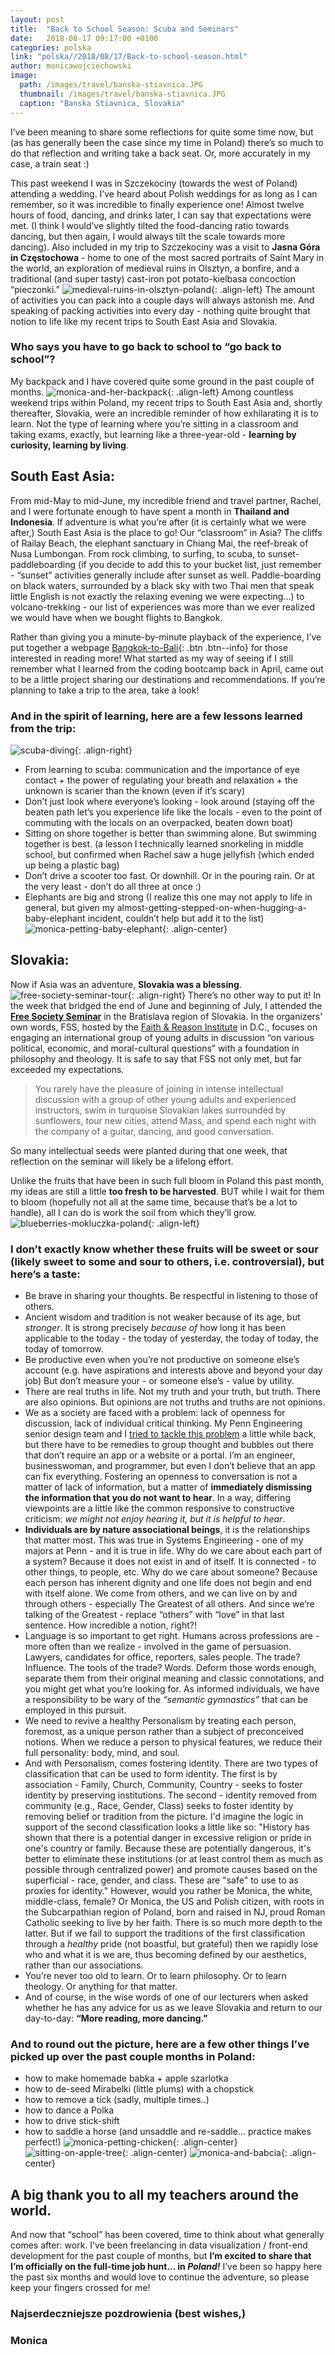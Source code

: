 ```yaml
---
layout: post
title:  "Back to School Season: Scuba and Seminars"
date:   2018-08-17 09:17:00 +0100
categories: polska
link: "polska//2018/08/17/Back-to-school-season.html"
author: monicawojciechowski
image:
  path: /images/travel/banska-stiavnica.JPG
  thumbnail: /images/travel/banska-stiavnica.JPG
  caption: "Banska Stiavnica, Slovakia"
---
```


 I’ve been meaning to share some reflections for quite some time now, but (as has generally been the case since my time in Poland) there’s so much to do that reflection and writing take a back seat. Or, more accurately in my case, a train seat :)

This past weekend I was in Szczekociny (towards the west of Poland) attending a wedding. I’ve heard about Polish weddings for as long as I can remember, so it was incredible to finally experience one! Almost twelve hours of food, dancing, and drinks later, I can say that expectations were met. (I think I would’ve slightly tilted the food-dancing ratio towards dancing, but then again, I would always tilt the scale towards more dancing). Also included in my trip to Szczekociny was a visit to **Jasna Góra in Częstochowa** - home to one of the most sacred portraits of Saint Mary in the world, an exploration of medieval ruins in Olsztyn, a bonfire, and a traditional (and super tasty) cast-iron pot potato-kielbasa concoction “pieczonki.” ![medieval-ruins-in-olsztyn-poland](/images/travel/ruins-olsztyn-poland.jpg){: .align-left} The amount of activities you can pack into a couple days will always astonish me. And speaking of packing activities into every day - nothing quite brought that notion to life like my recent trips to South East Asia and Slovakia.

### Who says you have to go back to school to “go back to school”?
My backpack and I have covered quite some ground in the past couple of months. ![monica-and-her-backpack](/images/travel/monica-and-backpack.jpg){: .align-left} Among countless weekend trips within Poland, my recent trips to South East Asia and, shortly thereafter, Slovakia, were an incredible reminder of how exhilarating it is to learn. Not the type of learning where you’re sitting in a classroom and taking exams, exactly, but learning like a three-year-old - **learning by curiosity, learning by living**.

## South East Asia:
From mid-May to mid-June, my incredible friend and travel partner, Rachel, and I were fortunate enough to have spent a month in **Thailand and Indonesia**. If adventure is what you’re after (it is certainly what we were after,) South East Asia is the place to go! Our “classroom” in Asia? The cliffs of Railay Beach, the elephant sanctuary in Chiang Mai, the reef-break of Nusa Lumbongan. From rock climbing, to surfing, to scuba, to sunset-paddleboarding (if you decide to add this to your bucket list, just remember - “sunset” activities generally include after sunset as well. Paddle-boarding on black waters, surrounded by a black sky with two Thai men that speak little English is not exactly the relaxing evening we were expecting…) to volcano-trekking - our list of experiences was more than we ever realized we would have when we bought flights to Bangkok.

Rather than giving you a minute-by-minute playback of the experience, I’ve put together a webpage [Bangkok-to-Bali](https://bangkoktobali.netlify.com/){: .btn .btn--info} for those interested in reading more! What started as my way of seeing if I still remember what I learned from the coding bootcamp back in April, came out to be a little project sharing our destinations and recommendations. If you’re planning to take a trip to the area, take a look!

### And in the spirit of learning, here are a few lessons learned from the trip:
![scuba-diving](/images/travel/scuba.jpg){: .align-right}
- From learning to scuba: communication and the importance of eye contact + the power of regulating your breath and relaxation + the unknown is scarier than the known (even if it’s scary)
- Don’t just look where everyone’s looking - look around (staying off the beaten path let’s you experience life like the locals - even to the point of commuting with the locals on an overpacked, beaten down boat)
- Sitting on shore together is better than swimming alone. But swimming together is best. (a lesson I technically learned snorkeling in middle school, but confirmed when Rachel saw a huge jellyfish (which ended up being a plastic bag)
- Don’t drive a scooter too fast. Or downhill. Or in the pouring rain. Or at the very least - don’t do all three at once :)
- Elephants are big and strong (I realize this one may not apply to life in general, but given my almost-getting-stepped-on-when-hugging-a-baby-elephant incident, couldn’t help but add it to the list) ![monica-petting-baby-elephant](/images/travel/elephant.jpg){: .align-center}

## Slovakia:
Now if Asia was an adventure, **Slovakia was a blessing**. ![free-society-seminar-tour](/images/travel/free-society-seminar-tour.jpg){: .align-right} There’s no other way to put it! In the week that bridged the end of June and beginning of July, I attended the **[Free Society Seminar](https://www.freesociety.sk/home)** in the Bratislava region of Slovakia. In the organizers’ own words, FSS, hosted by the [Faith & Reason Institute](https://frinstitute.org/) in D.C., focuses on engaging an international group of young adults in discussion “on various political, economic, and moral-cultural questions” with a foundation in philosophy and theology. It is safe to say that FSS not only met, but far exceeded my expectations.
> You rarely have the pleasure of joining in intense intellectual discussion with a group of other young adults and experienced instructors, swim in turquoise Slovakian lakes surrounded by sunflowers, tour new cities, attend Mass, and spend each night with the company of a guitar, dancing, and good conversation.
>

So many intellectual seeds were planted during that one week, that reflection on the seminar will likely be a lifelong effort.

Unlike the fruits that have been in such full bloom in Poland this past month, my ideas are still a little **too fresh to be harvested**. BUT while I wait for them to bloom (hopefully not all at the same time, because that’s be a lot to handle), all I can do is work the soil from which they’ll grow. ![blueberries-mokluczka-poland](/images/travel/blueberries-mokluczka-poland.jpg){: .align-left}

### I don’t exactly know whether these fruits will be sweet or sour (likely sweet to some and sour to others, i.e. controversial), but here’s a taste:
- Be brave in sharing your thoughts. Be respectful in listening to those of others.
- Ancient wisdom and tradition is not weaker because of its age, but *stronger*. It is strong precisely *because of* how long it has been applicable to the today - the today of yesterday, the today of today, the today of tomorrow.
- Be productive even when you’re not productive on someone else’s account (e.g. have aspirations and interests above and beyond your day job) But don’t measure your - or someone else’s - value by utility.
- There are real truths in life. Not my truth and your truth, but truth. There are also opinions. But opinions are not truths and truths are not opinions.
- We as a society are faced with a problem: lack of openness for discussion, lack of individual critical thinking. My Penn Engineering senior design team and I [tried to tackle this problem](https://devpost.com/software/alterego) a little while back, but there have to be remedies to group thought and bubbles out there that don’t require an app or a website or a portal. I’m an engineer, businesswoman, and programmer, but even I don’t believe that an app can fix everything. Fostering an openness to conversation is not a matter of lack of information, but a matter of **immediately dismissing the information that you do not want to hear**. In a way, differing viewpoints are a little like the common responsive to constructive criticism: *we might not enjoy hearing it, but it is helpful to hear*.
- **Individuals are by nature associational beings**, it is the relationships that matter most. This was true in Systems Engineering - one of my majors at Penn - and it is true in life. Why do we care about each part of a system? Because it does not exist in and of itself. It is connected - to other things, to people, etc. Why do we care about someone? Because each person has inherent dignity and one life does not begin and end with itself alone. We come from others, and we can live on by and through others - especially The Greatest of all others. And since we’re talking of the Greatest - replace “others” with “love” in that last sentence. How incredible a notion, right?!
- Language is so important to get right. Humans across professions are - more often than we realize - involved in the game of persuasion. Lawyers, candidates for office, reporters, sales people. The trade? Influence. The tools of the trade? Words. Deform those words enough, separate them from their original meaning and classic connotations, and you might get what you’re looking for. As informed individuals, we have a responsibility to be wary of the *“semantic gymnastics”* that can be employed in this pursuit.
- We need to revive a healthy Personalism by treating each person, foremost, as a unique person rather than a subject of preconceived notions. When we reduce a person to physical features, we reduce their full personality: body, mind, and soul.
- And with Personalism, comes fostering identity. There are two types of classification that can be used to form identity. The first is by association - Family, Church, Community, Country - seeks to foster identity by preserving institutions. The second - identity removed from community (e.g., Race, Gender, Class) seeks to foster identity by removing belief or tradition from the picture. I'd imagine the logic in support of the second classification looks a little like so: "History has shown that there is a potential danger in excessive religion or pride in one's country or family. Because these are potentially dangerous, it's better to eliminate these institutions (or at least control them as much as possible through centralized power) and promote causes based on the superficial - race, gender, and class. These are "safe" to use to as proxies for identity." However, would you rather be Monica, the white, middle-class, female? Or Monica, the US and Polish citizen, with roots in the Subcarpathian region of Poland, born and raised in NJ, proud Roman Catholic seeking to live by her faith. There is so much more depth to the latter. But if we fail to support the traditions of the first classification through a *healthy* pride (not boastful, but grateful) then we rapidly lose who and what it is we are, thus becoming defined by our aesthetics, rather than our associations.
- You’re never too old to learn. Or to learn philosophy. Or to learn theology. Or anything for that matter.
- And of course, in the wise words of one of our lecturers when asked whether he has any advice for us as we leave Slovakia and return to our day-to-day: **“More reading, more dancing.”**

### And to round out the picture, here are a few other things I’ve picked up over the past couple months in Poland:
- how to make homemade babka + apple szarlotka
- how to de-seed Mirabelki (little plums) with a chopstick
- how to remove a tick (sadly, multiple times..)
- how to dance a Polka
- how to drive stick-shift
- how to saddle a horse (and unsaddle and re-saddle… practice makes perfect!)
![monica-petting-chicken](/images/travel/monica-petting-chicken.jpg){: .align-center}
![sitting-on-apple-tree](/images/travel/sitting-on-apple-tree.jpg){: .align-center}
![monica-and-babcia](/images/travel/monica-and-babcia.jpg){: .align-center}

## A big thank you to all my teachers around the world.

And now that “school” has been covered, time to think about what generally comes after: work. I’ve been freelancing in data visualization / front-end development for the past couple of months, but **I’m excited to share that I’m officially on the full-time job hunt… in _Poland!_** I’ve been so happy here the past six months and would love to continue the adventure, so please keep your fingers crossed for me!

### Najserdeczniejsze pozdrowienia (best wishes,)

### Monica
